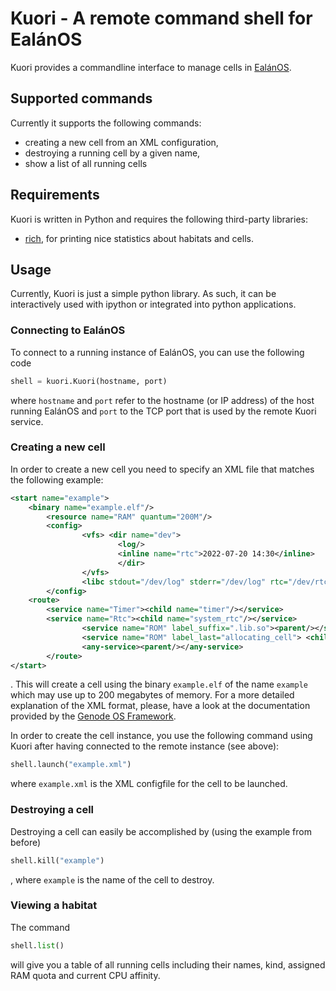 # Kuori - A remote command shell for EalánOS

Kuori provides a commandline interface to manage cells in [EalánOS](https://github.com/mmueller41/genode.git).

## Supported commands
Currently it supports the following commands:
- creating a new cell from an XML configuration,
- destroying a running cell by a given name,
- show a list of all running cells

## Requirements
Kuori is written in Python and requires the following third-party libraries:
- [rich](https://github.com/Textualize/rich?tab=readme-ov-file), for printing nice statistics about habitats and cells.

## Usage
Currently, Kuori is just a simple python library. As such, it can be interactively used with ipython or integrated into python applications.

### Connecting to EalánOS
To connect to a running instance of EalánOS, you can use the following code
```python
shell = kuori.Kuori(hostname, port)
```
where `hostname` and `port` refer to the hostname (or IP address) of the host running EalánOS and `port` to the TCP port that is used by the 
remote Kuori service. 

### Creating a new cell
In order to create a new cell you need to specify an XML file that matches the following example:
```xml
<start name="example">
    <binary name="example.elf"/>
        <resource name="RAM" quantum="200M"/>
        <config>
                <vfs> <dir name="dev">
                        <log/>
                        <inline name="rtc">2022-07-20 14:30</inline>
                        </dir>
                </vfs>
                <libc stdout="/dev/log" stderr="/dev/log" rtc="/dev/rtc"/>
        </config>
    <route>
        <service name="Timer"><child name="timer"/></service>
        <service name="Rtc"><child name="system_rtc"/></service>
                <service name="ROM" label_suffix=".lib.so"><parent/></service>
                <service name="ROM" label_last="allocating_cell"> <child name="cached_fs_rom"/></service>
                <any-service><parent/></any-service>
        </route>
</start>
```
. This will create a cell using the binary `example.elf` of the name `example` which may use up to 200 megabytes of memory. For a more detailed explanation of
the XML format, please, have a look at the documentation provided by the [Genode OS Framework](https://genode.org/).

In order to create the cell instance, you use the following command using Kuori after having connected to the remote instance (see above):
```python
shell.launch("example.xml")
```
where `example.xml` is the XML configfile for the cell to be launched.

### Destroying a cell
Destroying a cell can easily be accomplished by (using the example from before)
```python
shell.kill("example")
```
, where `example` is the name of the cell to destroy.

### Viewing a habitat
The command
```python
shell.list()
```
will give you a table of all running cells including their names, kind, assigned RAM quota and current CPU affinity.
